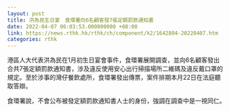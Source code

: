 ```yaml
---
layout: post
title: 洪為民生日宴　食環署向6名顧客發7張定額罰款通知書
date: 2022-04-07 06:03:53.000000000 +08:00
link: https://news.rthk.hk/rthk/ch/component/k2/1642804-20220407.htm
categories: rthk
---
```


港區人大代表洪為民在1月初生日宴會事件，食環署展開調查，並向6名顧客發出合共7張定額罰款通知書，涉及違反使用安心出行掃描場所二維碼及違反戴口罩的規定。至於涉事的灣仔餐飲處所，食環署發出傳票，案件排期本月22日在法庭聽取答辯。

食環署說，不會公布被發定額罰款通知書人士的身份，強調在調查中是一視同仁。
